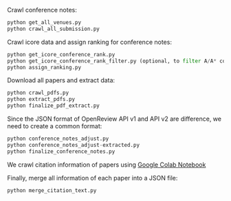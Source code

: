 Crawl conference notes:
```python
python get_all_venues.py
python crawl_all_submission.py
```

Crawl icore data and assign ranking for conference notes:
```python
python get_icore_conference_rank.py
python get_icore_conference_rank_filter.py (optional, to filter A/A* conferences)
python assign_ranking.py
```

Download all papers and extract data:
```python
python crawl_pdfs.py
python extract_pdfs.py
python finalize_pdf_extract.py
```

Since the JSON format of OpenReview API v1 and API v2 are difference, we need to create a common format:
```python
python conference_notes_adjust.py
python conference_notes_adjust-extracted.py
python finalize_conference_notes.py
```

We crawl citation information of papers using [Google Colab Notebook](https://colab.research.google.com/drive/14rgrxcRAAILKXhJNAM-3qBE8lYTEac6s)

Finally, merge all information of each paper into a JSON file:
```python
python merge_citation_text.py
```
